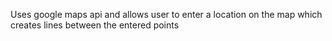 Uses google maps api and allows user to enter a location on the map which creates lines between the entered points
